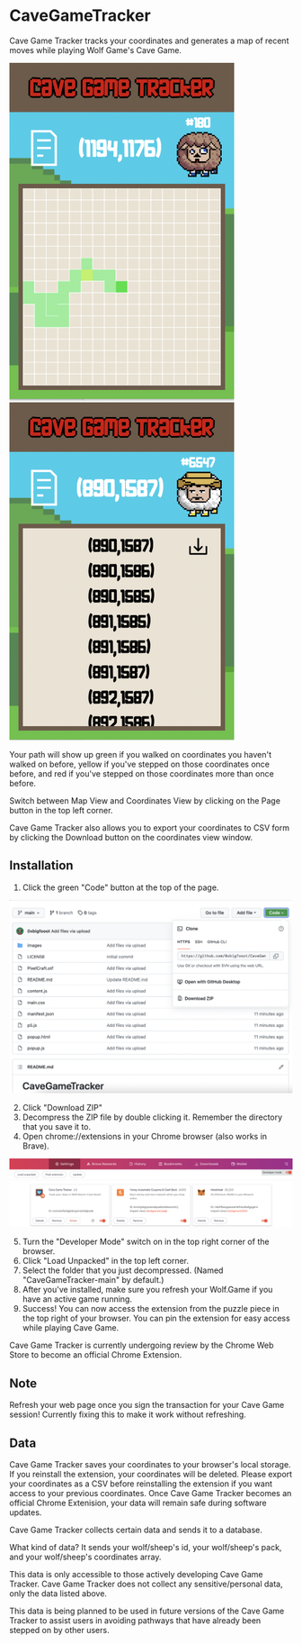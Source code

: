 # CaveGameTracker
Cave Game Tracker tracks your coordinates and generates a map of recent moves while playing Wolf Game's Cave Game.

<p float="center">
<img src="https://github.com/0xbigfooot/CaveGameTracker/blob/main/images/MapView.png" width="400" height="600">
<img src="https://github.com/0xbigfooot/CaveGameTracker/blob/main/images/CoordinatesView.png" width="400" height="600">
 </p>
 
Your path will show up green if you walked on coordinates you haven't walked on before, yellow if you've stepped on those coordinates once before, and red if you've stepped on those coordinates more than once before.
 
 Switch between Map View and Coordinates View by clicking on the Page button in the top left corner.
 
 Cave Game Tracker also allows you to export your coordinates to CSV form by clicking the Download button on the coordinates view window. 

Installation
-------------
1. Click the green "Code" button at the top of the page.

![Download Button](https://github.com/0xbigfooot/CaveGameTracker/blob/main/images/GreenCode.png)

2. Click "Download ZIP"
3. Decompress the ZIP file by double clicking it. Remember the directory that you save it to.
4. Open chrome://extensions in your Chrome browser (also works in Brave).

![ExtensionsHomePage](https://github.com/0xbigfooot/CaveGameTracker/blob/main/images/ExtensionsHome.png)

5. Turn the "Developer Mode" switch on in the top right corner of the browser.
6. Click "Load Unpacked" in the top left corner.
7. Select the folder that you just decompressed. (Named "CaveGameTracker-main" by default.)
8. After you've installed, make sure you refresh your Wolf.Game if you have an active game running.
9. Success! You can now access the extension from the puzzle piece in the top right of your browser. You can pin the extension for easy access while playing Cave Game.

Cave Game Tracker is currently undergoing review by the Chrome Web Store to become an official Chrome Extension.

Note
----
Refresh your web page once you sign the transaction for your Cave Game session! Currently fixing this to make it work without refreshing.

Data
----
Cave Game Tracker saves your coordinates to your browser's local storage. If you reinstall the extension, your coordinates will be deleted. Please export your coordinates as a CSV before reinstalling the extension if you want access to your previous coordinates. Once Cave Game Tracker becomes an official Chrome Extenision, your data will remain safe during software updates. 

Cave Game Tracker collects certain data and sends it to a database. 

What kind of data? It sends your wolf/sheep's id, your wolf/sheep's pack, and your wolf/sheep's coordinates array. 

This data is only accessible to those actively developing Cave Game Tracker. Cave Game Tracker does not collect any sensitive/personal data, only the data listed above.

This data is being planned to be used in future versions of the Cave Game Tracker to assist users in avoiding pathways that have already been stepped on by other users.
